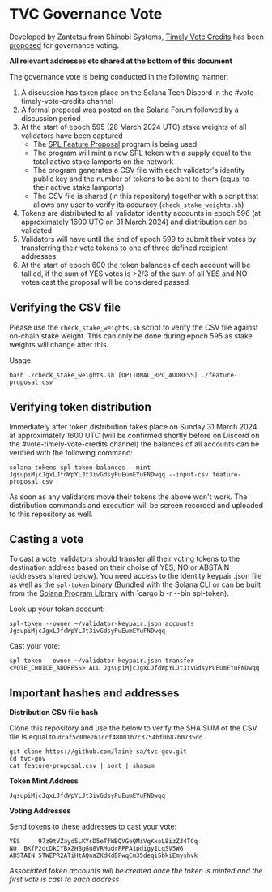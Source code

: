 # TVC Governance Vote

Developed by Zantetsu from Shinobi Systems, [Timely Vote Credits](https://docs.solanalabs.com/proposals/timely-vote-credits) has been [proposed](https://forum.solana.com/t/proposal-for-enabling-the-timely-vote-credits-mechanism-on-solana-mainnet/1179) for governance voting.

**All relevant addresses etc shared at the bottom of this document**

The governance vote is being conducted in the following manner:

1. A discussion has taken place on the Solana Tech Discord in the #vote-timely-vote-credits channel
2. A formal proposal was posted on the Solana Forum followed by a discussion period
3. At the start of epoch 595 (28 March 2024 UTC) stake weights of all validators have been captured
   - The [SPL Feature Proposal](https://spl.solana.com/feature-proposal#feature-proposal-life-cycle) program is being used
   - The program will mint a new SPL token with a supply equal to the total active stake lamports on the network
   - The program generates a CSV file with each validator's identity public key and the number of tokens to be sent to them (equal to their active stake lamports)
   - The CSV file is shared (in this repository) together with a script that allows any user to verify its accuracy (`check_stake_weights.sh`)
4. Tokens are distributed to all validator identity accounts in epoch 596 (at approximately 1600 UTC on 31 March 2024) and distribution can be validated
5. Validators will have until the end of epoch 599 to submit their votes by transferring their vote tokens to one of three defined recipient addresses
6. At the start of epoch 600 the token balances of each account will be tallied, if the sum of YES votes is >2/3 of the sum of all YES and NO votes cast the proposal will be considered passed

## Verifying the CSV file
Please use the `check_stake_weights.sh` script to verify the CSV file against on-chain stake weight. This can only be done during epoch 595 as stake weights will change after this.

Usage:
```
bash ./check_stake_weights.sh [OPTIONAL_RPC_ADDRESS] ./feature-proposal.csv
```

## Verifying token distribution
Immediately after token distribution takes place on Sunday 31 March 2024 at approximately 1600 UTC (will be confirmed shortly before on Discord on the #vote-timely-vote-credits channel) the balances of all accounts can be verified with the following command:

```
solana-tokens spl-token-balances --mint JgsupiMjcJgxLJfdWpYLJt3ivGdsyPuEumEYuFNDwqq --input-csv feature-proposal.csv
```

As soon as any validators move their tokens the above won't work. The distribution commands and execution will be screen recorded and uploaded to this repository as well.

## Casting a vote

To cast a vote, validators should transfer all their voting tokens to the destination address based on their choise of YES, NO or ABSTAIN (addresses shared below). You need access to the identity keypair .json file as well as the `spl-token` binary (Bundled with the Solana CLI or can be built from the [Solana Program Library](https://github.com/solana-labs/solana-program-library) with `cargo b -r --bin spl-token).

Look up your token account:
```
spl-token --owner ~/validator-keypair.json accounts JgsupiMjcJgxLJfdWpYLJt3ivGdsyPuEumEYuFNDwqq
```

Cast your vote:
```
spl-token --owner ~/validator-keypair.json transfer <VOTE_CHOICE_ADDRESS> ALL JgsupiMjcJgxLJfdWpYLJt3ivGdsyPuEumEYuFNDwqq
```

## Important hashes and addresses

**Distribution CSV file hash**

Clone this repository and use the below to verify the SHA SUM of the CSV file is equal to `dcaf5c00e2b1ccf48001b7c3754bf0b87b0735dd`
```
git clone https://github.com/laine-sa/tvc-gov.git
cd tvc-gov
cat feature-proposal.csv | sort | shasum
```

**Token Mint Address**
```
JgsupiMjcJgxLJfdWpYLJt3ivGdsyPuEumEYuFNDwqq
```

**Voting Addresses**

Send tokens to these addresses to cast your vote:
```
YES 	97z9tVZayd5LKYsD5eTfWBQVGeQMiVqKxoL8izZ34TCq
NO 	BKfP2dcDkCYBxZHBgGu8VRMudrPPPA1pdigy1LqSV5W6
ABSTAIN	5TWEPR2ATiHtAQnaZKdKdBFwqCm35deqiSbkiEmyshvk
```

*Associated token accounts will be created once the token is minted and the first vote is cast to each address*
